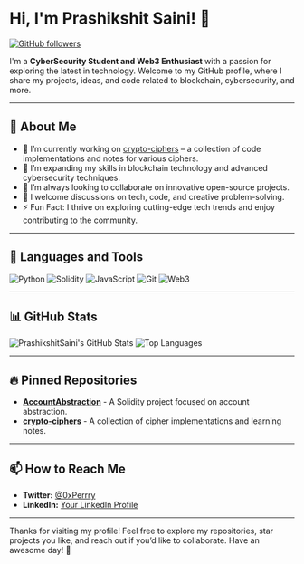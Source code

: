# Hi, I'm Prashikshit Saini! 👋

[![GitHub followers](https://img.shields.io/github/followers/PrashikshitSaini?label=Follow&style=social)](https://github.com/PrashikshitSaini)

I'm a **CyberSecurity Student and Web3 Enthusiast** with a passion for exploring the latest in technology. Welcome to my GitHub profile, where I share my projects, ideas, and code related to blockchain, cybersecurity, and more.

---

## 🚀 About Me

- 🔭 I’m currently working on [crypto-ciphers](https://github.com/PrashikshitSaini/crypto-ciphers) – a collection of code implementations and notes for various ciphers.
- 🌱 I’m expanding my skills in blockchain technology and advanced cybersecurity techniques.
- 👯 I’m always looking to collaborate on innovative open-source projects.
- 🤝 I welcome discussions on tech, code, and creative problem-solving.
- ⚡ Fun Fact: I thrive on exploring cutting-edge tech trends and enjoy contributing to the community.

---

## 🔧 Languages and Tools

![Python](https://img.shields.io/badge/Python-3776AB?style=for-the-badge&logo=python&logoColor=white)
![Solidity](https://img.shields.io/badge/Solidity-363636?style=for-the-badge&logo=solidity&logoColor=white)
![JavaScript](https://img.shields.io/badge/JavaScript-F7DF1E?style=for-the-badge&logo=javascript&logoColor=black)
![Git](https://img.shields.io/badge/Git-F05032?style=for-the-badge&logo=git&logoColor=white)
![Web3](https://img.shields.io/badge/Web3-FF4747?style=for-the-badge)

---

## 📊 GitHub Stats

<p align="left">
  <img src="https://github-readme-stats.vercel.app/api?username=PrashikshitSaini&show_icons=true&theme=radical" alt="PrashikshitSaini's GitHub Stats" />
  <img src="https://github-readme-stats.vercel.app/api/top-langs/?username=PrashikshitSaini&layout=compact&theme=radical" alt="Top Languages" />
</p>

---

## 🔥 Pinned Repositories

<!-- GitHub automatically manages this section if you pin your repositories on your profile -->
- [**AccountAbstraction**](https://github.com/PrashikshitSaini/AccountAbstraction) - A Solidity project focused on account abstraction.
- [**crypto-ciphers**](https://github.com/PrashikshitSaini/crypto-ciphers) - A collection of cipher implementations and learning notes.

---

## 📫 How to Reach Me

- **Twitter:** [@0xPerrry](https://twitter.com/0xPerrry)
- **LinkedIn:** [Your LinkedIn Profile](#)  <!-- Replace '#' with your actual URL -->

---

Thanks for visiting my profile! Feel free to explore my repositories, star projects you like, and reach out if you’d like to collaborate. Have an awesome day! 🚀
